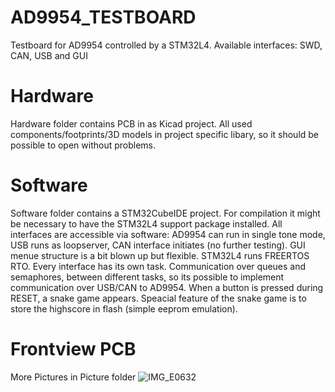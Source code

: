 # AD9954_TESTBOARD
Testboard for AD9954 controlled by a STM32L4. Available interfaces: SWD, CAN, USB and GUI

# Hardware
Hardware folder contains PCB in as Kicad project.
All used components/footprints/3D models in project specific libary, so it should be possible to open without problems.

# Software
Software folder contains a STM32CubeIDE project. 
For compilation it might be necessary to have the STM32L4 support package installed.
All interfaces are accessible via software:
AD9954 can run in single tone mode,
USB runs as loopserver, CAN interface initiates (no further testing).
GUI menue structure is a bit blown up but flexible. 
STM32L4 runs FREERTOS RTO. Every interface has its own task. 
Communication over queues and semaphores, between different tasks,
so its possible to implement communication over USB/CAN to AD9954.
When a button is pressed during RESET, a snake game appears. 
Speacial feature of the snake game is to store the highscore in flash (simple eeprom emulation).


# Frontview PCB 
More Pictures in Picture folder
![IMG_E0632](https://user-images.githubusercontent.com/90460424/133238298-ffd87957-b86c-4213-8524-14c25d2db068.JPG)

